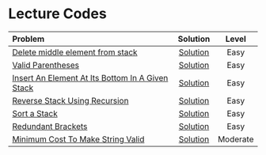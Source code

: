 # Lecture Codes

|  **Problem**  |  **Solution**  |  **Level**  |
|:--------------|:--------------:|:-----------:|
|  [Delete middle element from stack](https://www.codingninjas.com/studio/problems/delete-middle-element-from-stack_985246)  |  [Solution]()  |  Easy  |
|  [Valid Parentheses](https://www.codingninjas.com/studio/problems/valid-parenthesis_795104)  |  [Solution]()  |  Easy  |
|  [Insert An Element At Its Bottom In A Given Stack](https://www.codingninjas.com/studio/problems/insert-an-element-at-its-bottom-in-a-given-stack_1171166)  |  [Solution]()  |  Easy  |
|  [Reverse Stack Using Recursion](https://www.codingninjas.com/studio/problems/reverse-stack-using-recursion_631875)  |  [Solution]()  |  Easy  |
|  [Sort a Stack](https://www.codingninjas.com/studio/problems/sort-a-stack_985275)  |  [Solution]()  |  Easy  |
|  [Redundant Brackets](https://www.codingninjas.com/studio/problems/redundant-brackets_975473)  |  [Solution]()  |  Easy  |
|  [ Minimum Cost To Make String Valid](https://www.codingninjas.com/studio/problems/minimum-cost-to-make-string-valid_1115770)  |  [Solution]()  |  Moderate  |